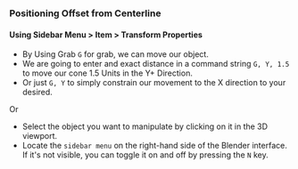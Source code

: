 ### Positioning Offset from Centerline

#### Using Sidebar Menu > Item > Transform Properties

* By Using Grab `G` for grab, we can move our object. 
* We are going to enter and exact distance in a command string `G, Y, 1.5` to move our cone 1.5 Units in the Y+ Direction.
* Or just `G, Y` to simply constrain our movement to the X direction to your desired.

Or 

* Select the object you want to manipulate by clicking on it in the 3D viewport.
* Locate the `sidebar menu` on the right-hand side of the Blender interface. If it's not visible, you can toggle it on and off by pressing the `N` key.
